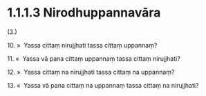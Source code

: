 # 1.1.1.3 Nirodhuppannavāra

(3.)

10\. »  Yassa cittaṃ nirujjhati tassa cittaṃ uppannaṃ?

11\. «  Yassa vā pana cittaṃ uppannaṃ tassa cittaṃ nirujjhati?

12\. »  Yassa cittaṃ na nirujjhati tassa cittaṃ na uppannaṃ?

13\. «  Yassa vā pana cittaṃ na uppannaṃ tassa cittaṃ na nirujjhati?
